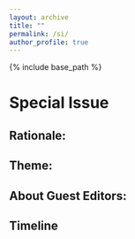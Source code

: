 ```yaml
---
layout: archive
title: ""
permalink: /si/
author_profile: true
---
```

{% include base_path %}

# Special Issue

## Rationale:
## Theme:

## About Guest Editors:

## Timeline

